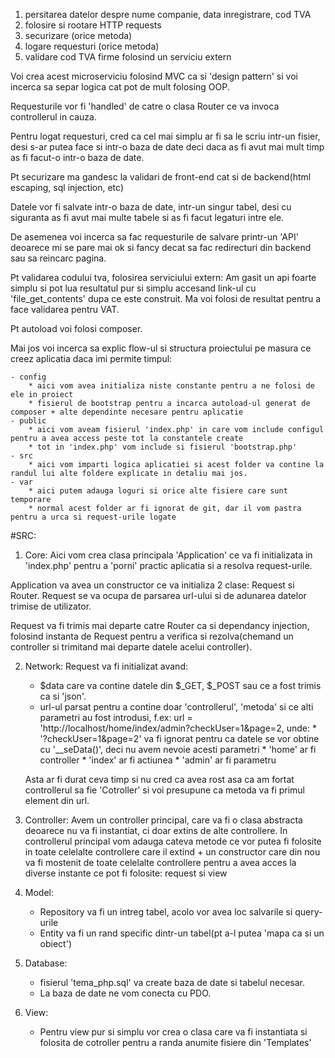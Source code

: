 1. persitarea datelor despre nume companie, data inregistrare, cod TVA
2. folosire si rootare HTTP requests
3. securizare (orice metoda)
4. logare requesturi (orice metoda)
5. validare cod TVA firme folosind un serviciu extern

Voi crea acest microserviciu folosind MVC ca si 'design pattern' si voi incerca sa separ logica cat pot de mult folosing OOP.

Requesturile vor fi 'handled' de catre o clasa Router ce va invoca controllerul in cauza.

Pentru logat requesturi, cred ca cel mai simplu ar fi sa le scriu intr-un fisier, desi s-ar putea face si intr-o baza de date deci daca as fi avut mai mult timp as fi facut-o intr-o baza de date.

Pt securizare ma gandesc la validari de front-end cat si de backend(html escaping, sql injection, etc)

Datele vor fi salvate intr-o baza de date, intr-un singur tabel, desi cu siguranta as fi avut mai multe tabele si as fi facut legaturi intre ele.

De asemenea voi incerca sa fac requesturile de salvare printr-un 'API' deoarece mi se pare mai ok si fancy decat sa fac redirecturi din backend sau sa reincarc pagina.

Pt validarea codului tva, folosirea serviciului extern:
Am gasit un api foarte simplu si pot lua resultatul pur si simplu accesand link-ul cu 'file_get_contents' dupa ce este construit.
Ma voi folosi de resultat pentru a face validarea pentru VAT.

Pt autoload voi folosi composer.

Mai jos voi incerca sa explic flow-ul si structura proiectului pe masura ce creez aplicatia daca imi permite timpul:

    - config
        * aici vom avea initializa niste constante pentru a ne folosi de ele in proiect
        * fisierul de bootstrap pentru a incarca autoload-ul generat de composer + alte dependinte necesare pentru aplicatie
    - public
        * aici vom aveam fisierul 'index.php' in care vom include configul pentru a avea access peste tot la constantele create
        * tot in 'index.php' vom include si fisierul 'bootstrap.php'
    - src
        * aici vom imparti logica aplicatiei si acest folder va contine la randul lui alte foldere explicate in detaliu mai jos.
    - var 
        * aici putem adauga loguri si orice alte fisiere care sunt temporare
        * normal acest folder ar fi ignorat de git, dar il vom pastra pentru a urca si request-urile logate
    
#SRC:

1. Core:
Aici vom crea clasa principala 'Application' ce va fi initializata in 'index.php' pentru a 'porni' practic aplicatia si a resolva request-urile.

Application va avea un constructor ce va initializa 2 clase: Request si Router.
Request se va ocupa de parsarea url-ului si de adunarea datelor trimise de utilizator.

Request va fi trimis mai departe catre Router ca si dependancy injection, folosind instanta de Request pentru a verifica si rezolva(chemand un controller si trimitand mai departe datele acelui controller).

2. Network:
Request va fi initializat avand:
    * $data care va contine datele din $_GET, $_POST sau ce a fost trimis ca si 'json'.
    * url-ul parsat pentru a contine doar 'controllerul', 'metoda' si ce alti parametri au fost introdusi, f.ex:
        url = 'http://localhost/home/index/admin?checkUser=1&page=2, unde:
            * '?checkUser=1&page=2' va fi ignorat pentru ca datele se vor obtine cu '__seData()', deci nu avem nevoie acesti parametri
            * 'home' ar fi controller
            * 'index' ar fi actiunea
            * 'admin' ar fi parametru

    Asta ar fi durat ceva timp si nu cred ca avea rost asa ca am fortat controllerul sa fie 'Cotroller' si voi presupune ca metoda va fi primul element din url.    

3. Controller:
Avem un controller principal, care va fi o clasa abstracta deoarece nu va fi instantiat, ci doar extins de alte controllere.
In controllerul principal vom adauga cateva metode ce vor putea fi folosite in toate celelalte controllere care il extind + un constructor care din nou va fi mostenit de toate celelalte controllere pentru a avea acces la diverse instante ce pot fi folosite: request si view

4. Model:
    * Repository va fi un intreg tabel, acolo vor avea loc salvarile si query-urile
    * Entity va fi un rand specific dintr-un tabel(pt a-l putea 'mapa ca si un obiect')

5. Database:
    * fisierul 'tema_php.sql' va create baza de date si tabelul necesar.
    * La baza de date ne vom conecta cu PDO.

6. View: 
    * Pentru view pur si simplu vor crea o clasa care va fi instantiata si folosita de cotroller pentru a randa anumite fisiere din 'Templates'



